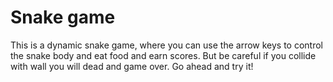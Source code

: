 # Snake game
This is a dynamic snake game, where you can use the arrow keys to control the snake body and eat food and earn scores. But be careful if you collide with wall you will dead and game over.
Go ahead and try it!
